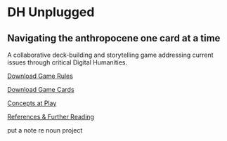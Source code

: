 
# DH Unplugged
## Navigating the anthropocene one card at a time

A collaborative deck-building and storytelling game addressing current issues through critical Digital Humanities. 

[Download Game Rules](rules.md)

[Download Game Cards](cards.md)

[Concepts at Play](concepts.md)

[References & Further Reading](ref.md)

put a note re noun project
